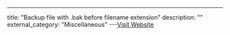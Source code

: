 ---
title: "Backup file with .bak before filename extension"
description: ""
external_category: "Miscellaneous"
---[Visit Website](https://unix.stackexchange.com/questions/66376/backup-file-with-bak-before-filename-extension)

